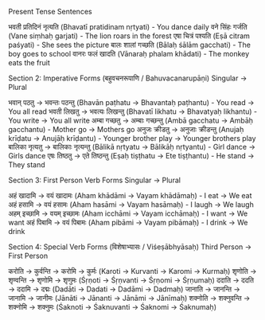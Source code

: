Present Tense Sentences

भवती प्रतिदिनं नृत्यति (Bhavatī pratidinam nṛtyati) - You dance daily
वने सिंहः गर्जति (Vane siṃhaḥ garjati) - The lion roars in the forest
एषा चित्रं पश्यति (Eṣā citram paśyati) - She sees the picture
बालः शालां गच्छति (Bālaḥ śālām gacchati) - The boy goes to school
वानरः फलं खादति (Vānaraḥ phalam khādati) - The monkey eats the fruit

Section 2: Imperative Forms (बहुवचनरूपाणि / Bahuvacanarupāṇi)
Singular → Plural

भवान् पठतु → भवन्तः पठन्तु (Bhavān paṭhatu → Bhavantaḥ paṭhantu) - You read → You all read
भवती लिखतु → भवत्यः लिखन्तु (Bhavatī likhatu → Bhavatyaḥ likhantu) - You write → You all write
अम्बा गच्छतु → अम्बाः गच्छन्तु (Ambā gacchatu → Ambāḥ gacchantu) - Mother go → Mothers go
अनुजः क्रीडतु → अनुजाः क्रीडन्तु (Anujaḥ krīḍatu → Anujāḥ krīḍantu) - Younger brother play → Younger brothers play
बालिका नृत्यतु → बालिकाः नृत्यन्तु (Bālikā nṛtyatu → Bālikāḥ nṛtyantu) - Girl dance → Girls dance
एषः तिष्ठतु → एते तिष्ठन्तु (Eṣaḥ tiṣṭhatu → Ete tiṣṭhantu) - He stand → They stand

Section 3: First Person Verb Forms
Singular → Plural

अहं खादामि → वयं खादामः (Aham khādāmi → Vayam khādāmaḥ) - I eat → We eat
अहं हसामि → वयं हसामः (Aham hasāmi → Vayam hasāmaḥ) - I laugh → We laugh
अहम् इच्छामि → वयम् इच्छामः (Aham icchāmi → Vayam icchāmaḥ) - I want → We want
अहं पिबामि → वयं पिबामः (Aham pibāmi → Vayam pibāmaḥ) - I drink → We drink

Section 4: Special Verb Forms (विशेषाभ्यासः / Viśeṣābhyāsaḥ)
Third Person → First Person

करोति → कुर्वन्ति → करोमि → कुर्मः (Karoti → Kurvanti → Karomi → Kurmaḥ)
शृणोति → शृण्वन्ति → शृणोमि → शृणुमः (Śṛṇoti → Śṛṇvanti → Śṛṇomi → Śṛṇumaḥ)
ददाति → ददति → ददामि → दद्मः (Dadāti → Dadati → Dadāmi → Dadmaḥ)
जानाति → जानन्ति → जानामि → जानीमः (Jānāti → Jānanti → Jānāmi → Jānīmaḥ)
शक्नोति → शक्नुवन्ति → शक्नोमि → शक्नुमः (Śaknoti → Śaknuvanti → Śaknomi → Śaknumaḥ)

